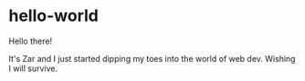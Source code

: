 # hello-world

Hello there!

It's Zar and I just started dipping my toes into the world of web dev. Wishing I will survive.
